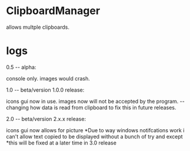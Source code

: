 # ClipboardManager
allows multple clipboards. 


# logs

0.5 -- alpha:

console only.
images would crash.

1.0 -- beta/version 1.0.0 release:

icons gui now in use.
images now will not be accepted by the program.
-- changing how data is read from clipboard to fix this in future releases.

2.0 -- beta/version 2.x.x release:

icons gui now allows for picture
*Due to way windows notifcations work i can't allow text copied to be displayed without a bunch of try and except
*this will be fixed at a later time in 3.0 release

